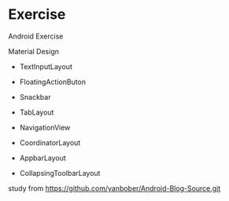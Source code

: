# Exercise
Android Exercise

Material Design 

* TextInputLayout

* FloatingActionButon

* Snackbar

* TabLayout

* NavigationView

* CoordinatorLayout

* AppbarLayout

* CollapsingToolbarLayout

study from https://github.com/yanbober/Android-Blog-Source.git
